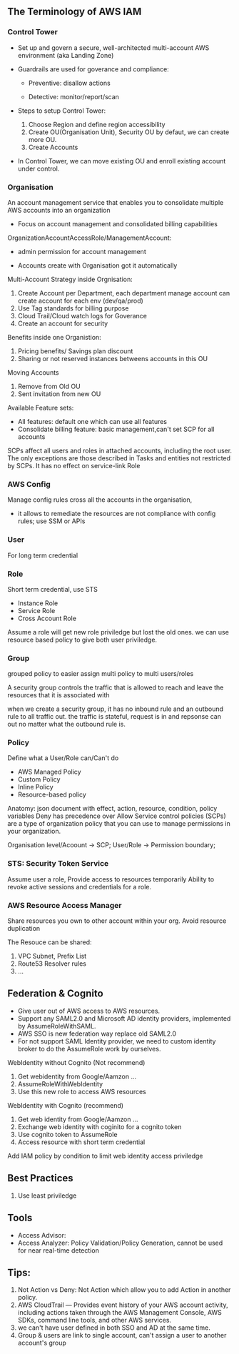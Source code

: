 ## The Terminology of AWS IAM

### Control Tower

- Set up and govern a secure, well-architected multi-account AWS environment (aka Landing Zone)

* Guardrails are used for goverance and compliance:

  - Preventive: disallow actions

  - Detective: monitor/report/scan

* Steps to setup Control Tower:
  1. Choose Region and define region accessibility
  2. Create OU(Organisation Unit), Security OU by defaut, we can create more OU.
  3. Create Accounts
* In Control Tower, we can move existing OU and enroll existing account under control.

### Organisation

An account management service that enables you to consolidate multiple AWS accounts into an organization

- Focus on account management and consolidated billing capabilities

OrganizationAccountAccessRole/ManagementAccount:

- admin permission for account management

* Accounts create with Organisation got it automatically

Multi-Account Strategy inside Orgnisation:

1. Create Account per Department, each department manage account can create account for each env (dev/qa/prod)
2. Use Tag standards for billing purpose
3. Cloud Trail/Cloud watch logs for Goverance
4. Create an account for security

Benefits inside one Organistion:

1. Pricing benefits/ Savings plan discount
2. Sharing or not reserved instances betweens accounts in this OU

Moving Accounts

1. Remove from Old OU
2. Sent invitation from new OU

Available Feature sets:

- All features: default one which can use all features
- Consolidate billing feature: basic management,can't set SCP for all accounts

SCPs affect all users and roles in attached accounts, including the root user. The only exceptions are those described in Tasks and entities not restricted by SCPs. It has no effect on service-link Role

### AWS Config

Manage config rules cross all the accounts in the organisation,

- it allows to remediate the resources are not compliance with config rules; use SSM or APIs

### User

For long term credential

### Role

Short term credential, use STS

- Instance Role
- Service Role
- Cross Account Role

Assume a role will get new role priviledge but lost the old ones. we can use resource based policy to give both user priviledge.

### Group

grouped policy to easier assign multi policy to multi users/roles

A security group controls the traffic that is allowed to reach and leave the resources that it is associated with

when we create a security group, it has no inbound rule and an outbound rule to all traffic out.
the traffic is stateful, request is in and repsonse can out no matter what the outbound rule is.

### Policy

Define what a User/Role can/Can't do

- AWS Managed Policy
- Custom Policy
- Inline Policy
- Resource-based policy

Anatomy: json document with effect, action, resource, condition, policy variables
Deny has precedence over Allow
Service control policies (SCPs) are a type of organization policy that you can use to manage permissions in your organization.

Organisation level/Acoount -> SCP; User/Role -> Permission boundary;

### STS: Security Token Service

Assume user a role, Provide access to resources temporarily
Ability to revoke active sessions and credentials for a role.

### AWS Resource Access Manager

Share resources you own to other account within your org.
Avoid resource duplication

The Resouce can be shared:

1. VPC Subnet, Prefix List
2. Route53 Resolver rules
3. ...

## Federation & Cognito

- Give user out of AWS access to AWS resources.
- Support any SAML2.0 and Microsoft AD identity providers, implemented by AssumeRoleWithSAML.
- AWS SSO is new federation way replace old SAML2.0
- For not support SAML Identity provider, we need to custom identity broker to do the AssumeRole work by ourselves.

WebIdentity without Cognito (Not recommend)

1. Get webidentity from Google/Aamzon ...
2. AssumeRoleWithWebIdentity
3. Use this new role to access AWS resources

WebIdentity with Cognito (recommend)

1. Get web identity from Google/Aamzon ...
2. Exchange web identity with coginito for a cognito token
3. Use cognito token to AssumeRole
4. Access resource with short term credential

Add IAM policy by condition to limit web identity access priviledge

## Best Practices

1. Use least priviledge

## Tools

- Access Advisor:
- Access Analyzer: Policy Validation/Policy Generation, cannot be used for near real-time detection

## Tips:

1. Not Action vs Deny: Not Action which allow you to add Action in another policy.
2. AWS CloudTrail — Provides event history of your AWS account activity, including actions taken through the AWS Management Console, AWS SDKs, command line tools, and other AWS services.
3. we can't have user defined in both SSO and AD at the same time.
4. Group & users are link to single account, can't assign a user to another account's group
